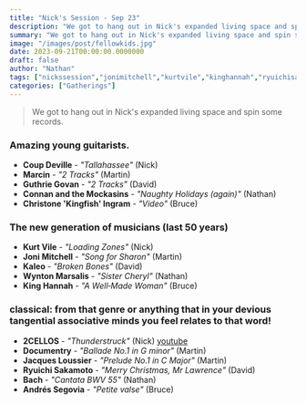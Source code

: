 ```yaml
---
title: "Nick's Session - Sep 23"
description: "We got to hang out in Nick's expanded living space and spin some records."
summary: "We got to hang out in Nick's expanded living space and spin some records."
image: "/images/post/fellowkids.jpg"
date: 2023-09-21T00:00:00.0000000
draft: false
author: "Nathan"
tags: ["nickssession","jonimitchell","kurtvile","kinghannah","ryuichisakamoto","bach","kaleo","marcin","2cellos","documentry","coupdeville","guthriegovan","andréssegovia","wyntonmarsalis","jacquesloussier","connanandthemockasins","christonekingfishingram","youtube"]
categories: ["Gatherings"]
---
```

> We got to hang out in Nick's expanded living space and spin some records.
### Amazing young guitarists.
- **Coup Deville** - _"Tallahassee"_ (Nick)
- **Marcin** - _"2 Tracks"_ (Martin)
- **Guthrie Govan** - _"2 Tracks"_ (David)
- **Connan and the Mockasins** - _"Naughty Holidays (again)"_ (Nathan)
- **Christone 'Kingfish' Ingram** - _"Video"_ (Bruce)
### The new generation  of musicians (last 50 years)
- **Kurt Vile** - _"Loading Zones"_ (Nick)
- **Joni Mitchell** - _"Song for Sharon"_ (Martin)
- **Kaleo** - _"Broken Bones"_ (David)
- **Wynton Marsalis** - _"Sister Cheryl"_ (Nathan)
- **King Hannah** - _"A Well‐Made Woman"_ (Bruce)
### classical: from that genre or anything that in your devious tangential associative minds you feel relates to that word!
- **2CELLOS** - _"Thunderstruck"_ (Nick) [youtube](https://www.youtube.com/watch?v=uT3SBzmDxGk)
- **Documentry** - _"Ballade No.1 in G minor"_ (Martin)
- **Jacques Loussier** - _"Prelude No.1 in C Major"_ (Martin)
- **Ryuichi Sakamoto** - _"Merry Christmas, Mr Lawrence"_ (David)
- **Bach** - _"Cantata BWV 55"_ (Nathan)
- **Andrés Segovia** - _"Petite valse"_ (Bruce)
